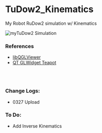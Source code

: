 # TuDow2_Kinematics
My Robot RuDow2 simulation w/ Kinematics
 
 
![myTuDow2 Simulation](gif/TuDow2_0327.gif)  
 
### References
  - [libQGLViewer](http://libqglviewer.com/)
  - [QT GLWidget Teapot](https://github.com/WispProxy/OpenGL-Teapot-based-on-Qt-Cpp)
  <br/>
  <br/>

### Change Logs:
  - 0327 Upload
  
### To Do:
  - Add Inverse Kinematics
